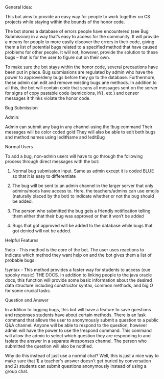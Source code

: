 General Idea:

This bot aims to provide an easy way for people to work together on CS projects while staying within the bounds of the honor code. 

The bot stores a database of errors people have encountered (see Bug Submission) in a way that’s easy to access for the community. It will provide a means for people to more easily discover the errors in their code, giving them a list of potential bugs related to a specified method that have caused problems for other people. It will not, however, provide the solution to these bugs – that is for the user to figure out on their own. 

To make sure the bot stays within the honor code, several precautions have been put in place. Bug submissions are regulated by admin who have the power to approve/deny bugs before they go to the database. Furthermore, these admin can edit and remove existing bugs ane methods. In addition to all this, the bot will contain code that scans all messages sent on the server for signs of copy pastable code (semicolons, if{}, etc.) and censor messages it thinks violate the honor code.

Bug Submission

Admin:

Admin can submit any bug in any channel using the !bug command
Their messages will be color coded gold
They will also be able to edit both bugs and method names using !editName and !editBug

Normal Users

To add a bug, non-admin users will have to go through the following process through direct messages with the bot:

1) Normal bug submission input. Same as admin except it is coded BLUE so that it is easy to differentiate


2) The bug will be sent to an admin channel in the larger server that only admins/mods have access to. Here, the teachers/admins can use emojis (naturally placed by the bot) to indicate whether or not the bug should be added.

3) The person who submitted the bug gets a friendly notification telling them either that their bug was approved or that it won’t be added

4) Bugs that got approved will be added to the database while bugs that got denied will not be added.

Helpful Features 

!help - This method is the core of the bot. The user uses reactions to indicate which method they want help on and the bot gives them a list of probable bugs.

!syntax - This method provides a faster way for students to access (cue spooky music) THE DOCS. In addition to linking people to the java oracle docs, this function will provide some basic information about the desired data structure including constructor syntax, common methods, and big O for some crucial tasks.

Question and Answer

In addition to logging bugs, this bot will have a feature to save questions and responses students have about certain methods. There is an !ask command that allows the user to anonymously submit a question to a public Q&A channel. Anyone will be able to respond to the question, however admin will have the power to use the !respond command. This command will allow the admin to select which question they are responding to and isolate the answer in a separate #responses channel. The person who submitted the question will also be notified. 

Why do this instead of just use a normal chat? Well, this is just a nice way to make sure that 1) a teacher's answer doesn't get buried by conversation and 2) students can submit questions anonymously instead of using a group chat.

